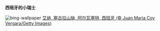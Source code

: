 
**西班牙的小瑞士**

![bing-wallpaper](https://www.bing.com/th?id=OHR.AlbaceteSpain_ZH-CN1597281896_1920x1080.jpg)
[艾纳, 塞古拉山脉, 阿尔瓦塞特, 西班牙 (© Juan Maria Coy Vergara/Getty Images)](https://www.bing.com/search?q=%E8%A5%BF%E7%8F%AD%E7%89%99%E9%98%BF%E5%B0%94%E7%93%A6%E5%A1%9E%E7%89%B9%E8%89%BE%E7%BA%B3&amp;form=hpcapt&amp;mkt=zh-cn)
  